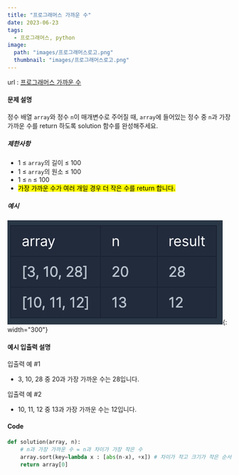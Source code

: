 ```yaml
---
title: "프로그래머스 가까운 수"
date: 2023-06-23
tags:
  - 프로그래머스, python
image:
  path: "images/프로그래머스로고.png"
  thumbnail: "images/프로그래머스로고.png"
---
```


url : [프로그래머스 가까운 수](https://school.programmers.co.kr/learn/courses/30/lessons/120890)

#### 문제 설명
정수 배열 `array`와 정수 `n`이 매개변수로 주어질 때, `array`에 들어있는 정수 중 `n`과 가장 가까운 수를 return 하도록 solution 함수를 완성해주세요.

##### 제한사항
-   1 ≤ `array`의 길이 ≤ 100
-   1 ≤ `array`의 원소 ≤ 100
-   1 ≤ `n` ≤ 100
-   <mark class="hltr-custom">가장 가까운 수가 여러 개일 경우 더 작은 수를 return 합니다.</mark>
##### 예시
![](/images/2023-06-16-21-14-36.png){: width="300"}
#### 예시 입출력 설명
입출력 예 #1
-   3, 10, 28 중 20과 가장 가까운 수는 28입니다.

입출력 예 #2
-   10, 11, 12 중 13과 가장 가까운 수는 12입니다.

#### Code
```python
def solution(array, n):
    # n과 가장 가까운 수 = n과 차이가 가장 작은 수
    array.sort(key=lambda x : [abs(n-x), +x]) # 차이가 작고 크기가 작은 순서대로 정렬
    return array[0]
```